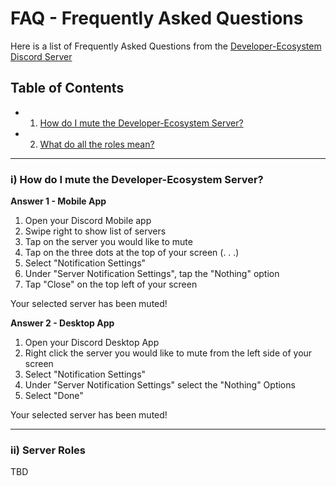 # FAQ - Frequently Asked Questions

Here is a list of Frequently Asked Questions from the [Developer-Ecosystem Discord Server](https://discord.gg/H5ETM7C)

## Table of Contents

- 1) [How do I mute the Developer-Ecosystem Server?](#1-how-do-i-mute-the-developer-ecosystem-server)
- 2) [What do all the roles mean?](#2-server-roles)

***

### i) How do I mute the Developer-Ecosystem Server?

**Answer 1 - Mobile App**

1) Open your Discord Mobile app
2) Swipe right to show list of servers
3) Tap on the server you would like to mute
4) Tap on the three dots at the top of your screen (. . .)
5) Select "Notification Settings"
6) Under "Server Notification Settings", tap the "Nothing" option
7) Tap "Close" on the top left of your screen

Your selected server has been muted!

**Answer 2 - Desktop App**

1) Open your Discord Desktop App
2) Right click the server you would like to mute from the left side of your screen
3) Select "Notification Settings"
4) Under "Server Notification Settings" select the "Nothing" Options
5) Select "Done"

Your selected server has been muted!

***
### ii) Server Roles

TBD

